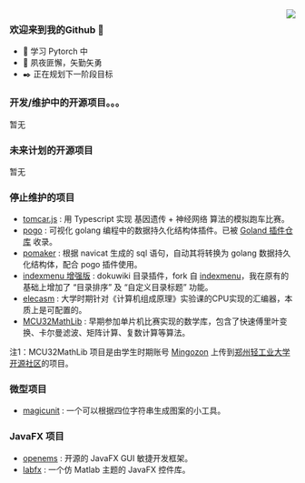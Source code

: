 <picture align="right">
<source 
  srcset="https://github-readme-stats.vercel.app/api?username=anuraghazra&show_icons=true&theme=dark"
  media="(prefers-color-scheme: dark)"
/>
<source
  srcset="https://github-readme-stats.vercel.app/api?username=zmdo&show_icons=true"
  media="(prefers-color-scheme: light), (prefers-color-scheme: no-preference)"
/>
<img align="right" src="https://github-readme-stats.vercel.app/api?username=zmdo&show_icons=true" />
</picture>

### 欢迎来到我的Github 👋
- 📖 学习 Pytorch 中
- 🚂 夙夜匪懈，矢勤矢勇
- ✒️ 正在规划下一阶段目标

### 开发/维护中的开源项目。。。
暂无

### 未来计划的开源项目
暂无

### 停止维护的项目
- [tomcar.js](https://github.com/zmdo/tomcar.js) : 用 Typescript 实现 基因遗传 + 神经网络 算法的模拟跑车比赛。
- [pogo](https://github.com/zmdo/pogo) : 可视化 golang 编程中的数据持久化结构体插件。已被 [Goland 插件仓库](https://plugins.jetbrains.com/plugin/16372-pogo) 收录。
- [pomaker](https://github.com/zmdo/pomaker) : 根据 navicat 生成的 sql 语句，自动其将转换为 golang 数据持久化结构体，配合 pogo 插件使用。
- [indexmenu 增强版](https://github.com/zmdo/indexmenu) : dokuwiki 目录插件，fork 自 [indexmenu](https://github.com/samuelet/indexmenu)，我在原有的基础上增加了 “目录排序” 及 “自定义目录标题” 功能。
- [elecasm](https://github.com/zmdo/elecasm) : 大学时期针对《计算机组成原理》实验课的CPU实现的汇编器，本质上是可配置的。
- [MCU32MathLib](https://github.com/openzzuli/MCU32MathLib) : 早期参加单片机比赛实现的数学库，包含了快速傅里叶变换、卡尔曼滤波、矩阵计算、复数计算等算法。

注1：MCU32MathLib 项目是由学生时期账号 [Mingozon](https://github.com/MingoZon) 上传到[郑州轻工业大学开源社区](https://github.com/openzzuli)的项目。

### 微型项目
- [magicunit](https://github.com/zmdo/magicunit) : 一个可以根据四位字符串生成图案的小工具。

### JavaFX 项目
- [openems](https://github.com/zmdo/openems) : 开源的 JavaFX GUI 敏捷开发框架。
- [labfx](https://github.com/zmdo/labfx) : 一个仿 Matlab 主题的 JavaFX 控件库。
